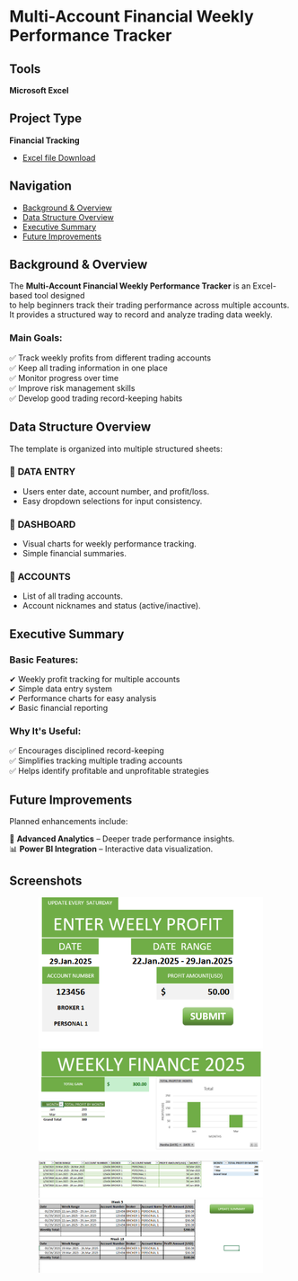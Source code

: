 # Multi-Account Financial Weekly Performance Tracker  

## Tools  
**Microsoft Excel**  

## Project Type  
**Financial Tracking**  
- [Excel file Download](https://github.com/GeorgeBonga/Multi-Account-Financial-Weekly-Performance-Tracker/blob/main/Multi-Account%20Financial%20Weekly%20Performance%20Tracker.xlsm)


## Navigation  
- [Background & Overview](#background--overview)  
- [Data Structure Overview](#data-structure-overview)  
- [Executive Summary](#executive-summary)  
- [Future Improvements](#future-improvements)  

## Background & Overview  
The **Multi-Account Financial Weekly Performance Tracker** is an Excel-based tool designed  
to help beginners track their trading performance across multiple accounts.  
It provides a structured way to record and analyze trading data weekly.  

### **Main Goals:**  
✅ Track weekly profits from different trading accounts  
✅ Keep all trading information in one place  
✅ Monitor progress over time  
✅ Improve risk management skills  
✅ Develop good trading record-keeping habits  

## Data Structure Overview  
The template is organized into multiple structured sheets:  

### 🔹 **DATA ENTRY**  
- Users enter date, account number, and profit/loss.  
- Easy dropdown selections for input consistency.  

### 🔹 **DASHBOARD**  
- Visual charts for weekly performance tracking.  
- Simple financial summaries.  

### 🔹 **ACCOUNTS**  
- List of all trading accounts.  
- Account nicknames and status (active/inactive).  

## Executive Summary  

### **Basic Features:**  
✔ Weekly profit tracking for multiple accounts  
✔ Simple data entry system  
✔ Performance charts for easy analysis  
✔ Basic financial reporting  

### **Why It's Useful:**  
✅ Encourages disciplined record-keeping  
✅ Simplifies tracking multiple trading accounts  
✅ Helps identify profitable and unprofitable strategies  

## Future Improvements  
Planned enhancements include:  

🚀 **Advanced Analytics** – Deeper trade performance insights.  
📊 **Power BI Integration** – Interactive data visualization.  

## Screenshots

<p align="center">
  <img src="https://github.com/GeorgeBonga/Multi-Account-Financial-Weekly-Performance-Tracker/blob/main/Enterdata.PNG" width="400"/>
  <img src="https://github.com/GeorgeBonga/Multi-Account-Financial-Weekly-Performance-Tracker/blob/main/dashboard.PNG" width="400"/>
</p>
<p align="center">
  <img src="https://github.com/GeorgeBonga/Multi-Account-Financial-Weekly-Performance-Tracker/blob/main/data1.PNG" width="400"/>
  <img src="https://github.com/GeorgeBonga/Multi-Account-Financial-Weekly-Performance-Tracker/blob/main/weeks.PNG" width="400"/>
</p>

